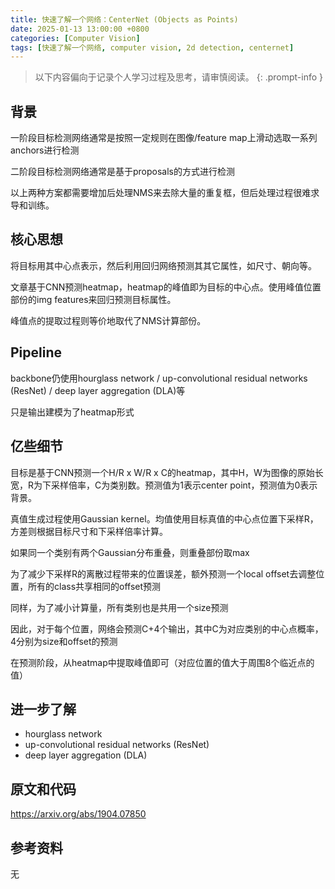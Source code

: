 ```yaml
---
title: 快速了解一个网络：CenterNet (Objects as Points)
date: 2025-01-13 13:00:00 +0800
categories: [Computer Vision]
tags: [快速了解一个网络, computer vision, 2d detection, centernet]
---
```


> 以下内容偏向于记录个人学习过程及思考，请审慎阅读。
{: .prompt-info }

## 背景

一阶段目标检测网络通常是按照一定规则在图像/feature map上滑动选取一系列anchors进行检测

二阶段目标检测网络通常是基于proposals的方式进行检测

以上两种方案都需要增加后处理NMS来去除大量的重复框，但后处理过程很难求导和训练。

## 核心思想

将目标用其中心点表示，然后利用回归网络预测其其它属性，如尺寸、朝向等。

文章基于CNN预测heatmap，heatmap的峰值即为目标的中心点。使用峰值位置部份的img features来回归预测目标属性。

峰值点的提取过程则等价地取代了NMS计算部份。

## Pipeline

backbone仍使用hourglass network / up-convolutional residual networks (ResNet) / deep layer aggregation (DLA)等

只是输出建模为了heatmap形式

## 亿些细节

目标是基于CNN预测一个H/R x W/R x C的heatmap，其中H，W为图像的原始长宽，R为下采样倍率，C为类别数。预测值为1表示center point，预测值为0表示背景。

真值生成过程使用Gaussian kernel。均值使用目标真值的中心点位置下采样R，方差则根据目标尺寸和下采样倍率计算。

如果同一个类别有两个Gaussian分布重叠，则重叠部份取max

为了减少下采样R的离散过程带来的位置误差，额外预测一个local offset去调整位置，所有的class共享相同的offset预测

同样，为了减小计算量，所有类别也是共用一个size预测

因此，对于每个位置，网络会预测C+4个输出，其中C为对应类别的中心点概率，4分别为size和offset的预测

在预测阶段，从heatmap中提取峰值即可（对应位置的值大于周围8个临近点的值）

## 进一步了解

- hourglass network
- up-convolutional residual networks (ResNet)
- deep layer aggregation (DLA)

## 原文和代码

<https://arxiv.org/abs/1904.07850>

## 参考资料

无